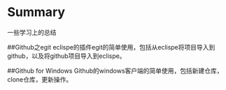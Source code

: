 # Summary
一些学习上的总结

##Github之egit
eclispe的插件egit的简单使用，包括从eclispe将项目导入到github，以及将github项目导入到eclispe。

##Github for Windows
Github的windows客户端的简单使用，包括新建仓库，clone仓库，更新操作。